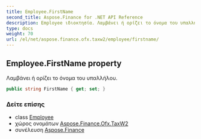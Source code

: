 ```yaml
---
title: Employee.FirstName
second_title: Aspose.Finance for .NET API Reference
description: Employee ιδιοκτησία. Λαμβάνει ή ορίζει το όνομα του υπαλλήλου.
type: docs
weight: 70
url: /el/net/aspose.finance.ofx.taxw2/employee/firstname/
---
```

## Employee.FirstName property

Λαμβάνει ή ορίζει το όνομα του υπαλλήλου.

```csharp
public string FirstName { get; set; }
```

### Δείτε επίσης

* class [Employee](../)
* χώρος ονομάτων [Aspose.Finance.Ofx.TaxW2](../../employee/)
* συνέλευση [Aspose.Finance](../../../)


